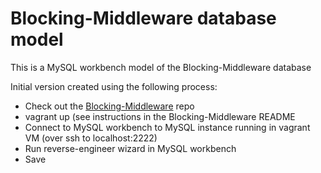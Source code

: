 # Blocking-Middleware database model

This is a MySQL workbench model of the Blocking-Middleware database

Initial version created using the following process:

- Check out the [Blocking-Middleware](https://github.com/openrightsgroup/Blocking-Middleware) repo
- vagrant up (see instructions in the Blocking-Middleware README
- Connect to MySQL workbench to MySQL instance running in vagrant VM (over ssh to localhost:2222)
- Run reverse-engineer wizard in MySQL workbench
- Save
